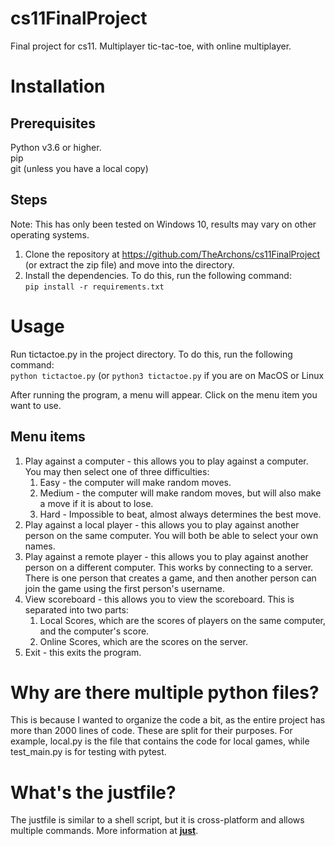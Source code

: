 # cs11FinalProject
Final project for cs11. Multiplayer tic-tac-toe, with online multiplayer.

# Installation
## Prerequisites
Python v3.6 or higher. \
pip \
git (unless you have a local copy)

## Steps
Note: This has only been tested on Windows 10, results may vary on other operating systems.

1. Clone the repository at https://github.com/TheArchons/cs11FinalProject (or extract the zip file) and move into the directory.
2. Install the dependencies. To do this, run the following command: \
    `pip install -r requirements.txt`

# Usage
Run tictactoe.py in the project directory. To do this, run the following command: \
    `python tictactoe.py` (or `python3 tictactoe.py` if you are on MacOS or Linux

After running the program, a menu will appear. Click on the menu item you want to use.

## Menu items
1. Play against a computer - this allows you to play against a computer. You may then select one of three difficulties:
    1. Easy - the computer will make random moves.
    2. Medium - the computer will make random moves, but will also make a move if it is about to lose.
    3. Hard - Impossible to beat, almost always determines the best move.
2. Play against a local player - this allows you to play against another person on the same computer. You will both be able to select your own names.
3. Play against a remote player - this allows you to play against another person on a different computer. This works by connecting to a server. There is one person that creates a game, and then another person can join the game using the first person's username.
4. View scoreboard - this allows you to view the scoreboard. This is separated into two parts:
    1. Local Scores, which are the scores of players on the same computer, and the computer's score.
    2. Online Scores, which are the scores on the server.
5. Exit - this exits the program.

# Why are there multiple python files?
This is because I wanted to organize the code a bit, as the entire project has more than 2000 lines of code. These are split for their purposes. For example, local.py is the file that contains the code for local games, while test_main.py is for testing with pytest.

# What's the justfile?
The justfile is similar to a shell script, but it is cross-platform and allows multiple commands. More information at **[just](https://github.com/casey/just)**.
